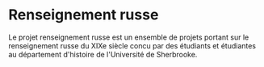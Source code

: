 # Renseignement russe
Le projet renseignement russe est un ensemble de projets portant sur le renseignement russe du XIXe siècle concu par des étudiants et étudiantes au département d'histoire de l'Université de Sherbrooke.
